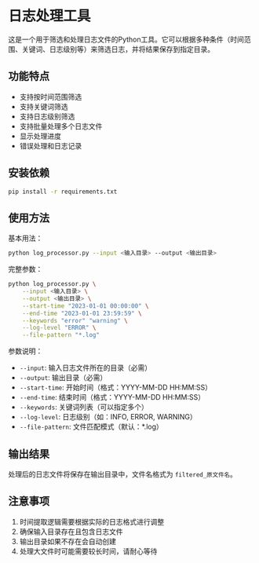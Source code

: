 # 日志处理工具

这是一个用于筛选和处理日志文件的Python工具。它可以根据多种条件（时间范围、关键词、日志级别等）来筛选日志，并将结果保存到指定目录。

## 功能特点

- 支持按时间范围筛选
- 支持关键词筛选
- 支持日志级别筛选
- 支持批量处理多个日志文件
- 显示处理进度
- 错误处理和日志记录

## 安装依赖

```bash
pip install -r requirements.txt
```

## 使用方法

基本用法：

```bash
python log_processor.py --input <输入目录> --output <输出目录>
```

完整参数：

```bash
python log_processor.py \
    --input <输入目录> \
    --output <输出目录> \
    --start-time "2023-01-01 00:00:00" \
    --end-time "2023-01-01 23:59:59" \
    --keywords "error" "warning" \
    --log-level "ERROR" \
    --file-pattern "*.log"
```

参数说明：
- `--input`: 输入日志文件所在的目录（必需）
- `--output`: 输出目录（必需）
- `--start-time`: 开始时间（格式：YYYY-MM-DD HH:MM:SS）
- `--end-time`: 结束时间（格式：YYYY-MM-DD HH:MM:SS）
- `--keywords`: 关键词列表（可以指定多个）
- `--log-level`: 日志级别（如：INFO, ERROR, WARNING）
- `--file-pattern`: 文件匹配模式（默认：*.log）

## 输出结果

处理后的日志文件将保存在输出目录中，文件名格式为 `filtered_原文件名`。

## 注意事项

1. 时间提取逻辑需要根据实际的日志格式进行调整
2. 确保输入目录存在且包含日志文件
3. 输出目录如果不存在会自动创建
4. 处理大文件时可能需要较长时间，请耐心等待 